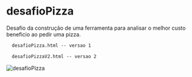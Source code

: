 # desafioPizza
Desafio da construção de uma ferramenta para analisar o melhor custo beneficio ao pedir uma pizza.

~~~html
  desafioPizza.html -- versao 1 
~~~

~~~html
  desafioPizzaV2.html -- versao 2  
~~~


![desafioPizza](https://github.com/andrenp2/desafioPizza/blob/main/imagemProjeto.png?raw=true)
